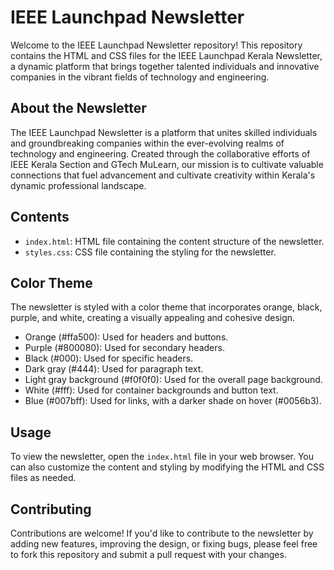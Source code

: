 
# IEEE Launchpad Newsletter

Welcome to the IEEE Launchpad Newsletter repository! This repository contains the HTML and CSS files for the IEEE Launchpad Kerala Newsletter, a dynamic platform that brings together talented individuals and innovative companies in the vibrant fields of technology and engineering.

## About the Newsletter

The IEEE Launchpad Newsletter is a platform that unites skilled individuals and groundbreaking companies within the ever-evolving realms of technology and engineering. Created through the collaborative efforts of IEEE Kerala Section and GTech MuLearn, our mission is to cultivate valuable connections that fuel advancement and cultivate creativity within Kerala's dynamic professional landscape.

## Contents

- `index.html`: HTML file containing the content structure of the newsletter.
- `styles.css`: CSS file containing the styling for the newsletter.

## Color Theme

The newsletter is styled with a color theme that incorporates orange, black, purple, and white, creating a visually appealing and cohesive design.

- Orange (#ffa500): Used for headers and buttons.
- Purple (#800080): Used for secondary headers.
- Black (#000): Used for specific headers.
- Dark gray (#444): Used for paragraph text.
- Light gray background (#f0f0f0): Used for the overall page background.
- White (#fff): Used for container backgrounds and button text.
- Blue (#007bff): Used for links, with a darker shade on hover (#0056b3).

## Usage

To view the newsletter, open the `index.html` file in your web browser. You can also customize the content and styling by modifying the HTML and CSS files as needed.

## Contributing

Contributions are welcome! If you'd like to contribute to the newsletter by adding new features, improving the design, or fixing bugs, please feel free to fork this repository and submit a pull request with your changes.
